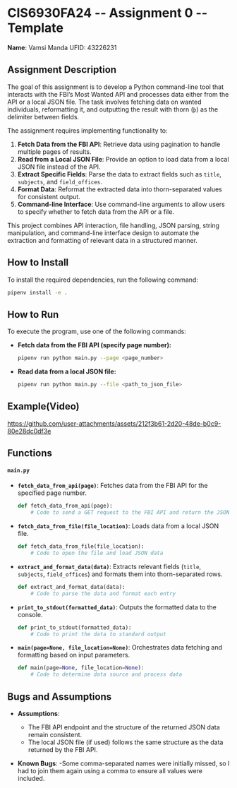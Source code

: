 
# CIS6930FA24 -- Assignment 0 -- Template

**Name**: Vamsi Manda
UFID: 43226231

## Assignment Description

The goal of this assignment is to develop a Python command-line tool that interacts with the FBI’s Most Wanted API and processes data either from the API or a local JSON file. The task involves fetching data on wanted individuals, reformatting it, and outputting the result with thorn (`þ`) as the delimiter between fields.

The assignment requires implementing functionality to:

1. **Fetch Data from the FBI API**: Retrieve data using pagination to handle multiple pages of results.
2. **Read from a Local JSON File**: Provide an option to load data from a local JSON file instead of the API.
3. **Extract Specific Fields**: Parse the data to extract fields such as `title`, `subjects`, and `field_offices`.
4. **Format Data**: Reformat the extracted data into thorn-separated values for consistent output.
5. **Command-line Interface**: Use command-line arguments to allow users to specify whether to fetch data from the API or a file.

This project combines API interaction, file handling, JSON parsing, string manipulation, and command-line interface design to automate the extraction and formatting of relevant data in a structured manner.

## How to Install

To install the required dependencies, run the following command:

```bash
pipenv install -e .
```

## How to Run

To execute the program, use one of the following commands:

- **Fetch data from the FBI API (specify page number):**

  ```bash
  pipenv run python main.py --page <page_number>
  ```

- **Read data from a local JSON file:**

  ```bash
  pipenv run python main.py --file <path_to_json_file>
  ```

## Example(Video)

https://github.com/user-attachments/assets/212f3b61-2d20-48de-b0c9-80e28dc0df3e



## Functions

#### `main.py`

- **`fetch_data_from_api(page)`**: Fetches data from the FBI API for the specified page number.
  
  ```python
  def fetch_data_from_api(page):
      # Code to send a GET request to the FBI API and return the JSON data
  ```

- **`fetch_data_from_file(file_location)`**: Loads data from a local JSON file.

  ```python
  def fetch_data_from_file(file_location):
      # Code to open the file and load JSON data
  ```

- **`extract_and_format_data(data)`**: Extracts relevant fields (`title`, `subjects`, `field_offices`) and formats them into thorn-separated rows.

  ```python
  def extract_and_format_data(data):
      # Code to parse the data and format each entry
  ```

- **`print_to_stdout(formatted_data)`**: Outputs the formatted data to the console.

  ```python
  def print_to_stdout(formatted_data):
      # Code to print the data to standard output
  ```

- **`main(page=None, file_location=None)`**: Orchestrates data fetching and formatting based on input parameters.

  ```python
  def main(page=None, file_location=None):
      # Code to determine data source and process data
  ```


## Bugs and Assumptions

- **Assumptions**:
  - The FBI API endpoint and the structure of the returned JSON data remain consistent.
  - The local JSON file (if used) follows the same structure as the data returned by the FBI API.

- **Known Bugs**:
 -Some comma-separated names were initially missed, so I had to join them again using a comma to ensure all values were included.
